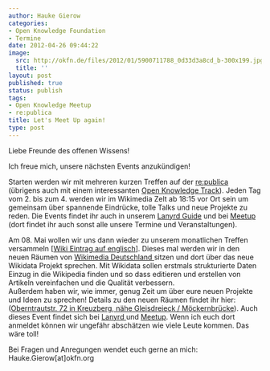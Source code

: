 ```yaml
---
author: Hauke Gierow
categories:
- Open Knowledge Foundation
- Termine
date: 2012-04-26 09:44:22
image:
  src: http://okfn.de/files/2012/01/5900711788_0d33d3a8cd_b-300x199.jpg
  title: ''
layout: post
published: true
status: publish
tags:
- Open Knowledge Meetup
- re:publica
title: Let's Meet Up again!
type: post
---
```


Liebe Freunde des offenen Wissens!

Ich freue mich, unsere nächsten Events anzukündigen!

Starten werden wir mit mehreren kurzen Treffen auf der [re:publica](http://re-publica.de) (übrigens auch mit einem interessanten [Open Knowledge Track](http://re-publica.de/12/track/open/)). Jeden Tag vom 2. bis zum 4. werden wir im Wikimedia Zelt ab 18:15 vor Ort sein um gemeinsam über spannende Eindrücke, tolle Talks und neue Projekte zu reden. Die Events findet ihr auch in unserem [Lanyrd Guide](http://lanyrd.com/guides/okfde/) und bei [Meetup ](http://www.meetup.com/OpenKnowledgeFoundation/Berlin-DE/)(dort findet ihr auch sonst alle unsere Termine und Veranstaltungen).  


Am 08. Mai wollen wir uns dann wieder zu unserem monatlichen Treffen versammeln [[Wiki Eintrag auf englisch](http://wiki.okfn.de/w/index.php?title=OKberlinmeeting/OKberlinmeeting/08052012)]. Dieses mal werden wir in den neuen Räumen von [Wikimedia Deutschland ](http://wikimedia.de)sitzen und dort über das neue Wikidata Projekt sprechen. Mit Wikidata sollen erstmals strukturierte Daten Einzug in die Wikipedia finden und so dass editieren und erstellen von Artikeln vereinfachen und die Qualität verbessern.  
Außerdem haben wir, wie immer, genug Zeit um über eure neuen Projekte und Ideen zu sprechen! Details zu den neuen Räumen findet ihr hier: ([Oberntrautstr. 72 in Kreuzberg, nähe Gleisdreieck / Möckernbrücke](http://toolserver.org/~geohack/geohack.php?pagename=Wikipedia:Kurier&language=de&params=52.497491_N_13.38013_E_region:DE-BE_type:landmark&title=Tempor%C3%A4re+R%C3%A4ume+WM-DE)). Auch dieses Event findet sich bei [Lanyrd ](http://lanyrd.com/2012/open-knowledge-meetup-mai/)und [Meetup](http://www.meetup.com/OpenKnowledgeFoundation/Berlin-DE/687372/). Wenn ich euch dort anmeldet können wir ungefähr abschätzen wie viele Leute kommen. Das wäre toll!

Bei Fragen und Anregungen wendet euch gerne an mich: Hauke.Gierow[at]okfn.org
